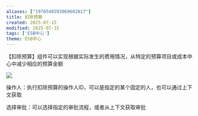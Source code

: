 ```yaml
---
aliases: ["1970548593069602017"]
title: 扣除预算
created: 2025-07-15
modified: 2025-07-15
tags: ['ESB中心']
theme: ESB中心
---
```


【扣除预算】组件可以实现根据实际发生的费用情况，从特定的预算项目或成本中心中减少相应的预算金额

![](43f9d581bf81b47f8806855ebaaa1064.jpg)

操作人：执行扣除预算的操作人ID，可以是指定的某个固定的人，也可以通过上下文获取

选择审批：可以选择指定的审批流程，或者从上下文获取审批